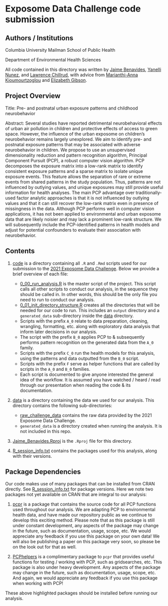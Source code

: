 # Exposome Data Challenge code submission

## Authors / Institutions

Columbia University Mailman School of Public Health

Department of Environmental Health Sciences

All code contained in this directory was written by [Jaime Benavides](https://github.com/jaime-benavides), [Yanelli Nunez](https://github.com/yanellinunez), and [Lawrence Chillrud](https://github.com/lawrence-chillrud), with advice from [Marianthi-Anna Kioumourtzoglou](https://github.com/marianthi) and [Elizabeth Gibson](https://github.com/lizzyagibson).

## Project Overview

Title: Pre- and postnatal urban exposure patterns and childhood neurobehavior

Abstract: Several studies have reported detrimental neurobehavioral effects of urban air pollution in children and protective effects of access to green space. However, the influence of the urban exposome on children’s neurobehavior remains largely unexplored. We aim to identify pre- and postnatal exposure patterns that may be associated with adverse neurobehavior in children. We propose to use an unsupervised dimensionality reduction and pattern recognition algorithm, Principal Component Pursuit (PCP), a robust computer vision algorithm. PCP decomposes the exposure matrix into a low-rank matrix to identify consistent exposure patterns and a sparse matrix to isolate unique exposure events. This feature allows the separation of rare or extreme events from shared patterns in the study population. Thus, patterns are not influenced by outlying values, and unique exposures may still provide useful information for health analyses. The main PCP advantage over traditionally-used factor analytic approaches is that it is not influenced by outlying values and that it can still recover the low-rank matrix even in presence of missingness in the data. Although PCP performs well in computer vision applications, it has not been applied to environmental and urban exposome data that are likely noisier and may lack a prominent low-rank structure. We will subsequently include the PCP-identified patterns in health models and adjust for potential confounders to evaluate their association with neurobehavior.

## Contents

1. [code](code) is a directory containing all `.R` and `.Rmd` scripts used for our submission to the [2021 Exposome Data Challenge](https://github.com/isglobal-exposomeHub/ExposomeDataChallenge2021). Below we provide a brief overview of each file:
    * [0\_00\_run\_analysis.R](code/0_00_run_analysis.R) is the master script of the project. This script calls all other scripts to conduct our analysis, in the sequence they should be called in. In other words, this should be the only file you need to run to conduct our analysis.
    * [0\_01\_init\_directory\_structure.R](code/0_01_init_directory_structure.R) creates all the directories that will be needed for our code to run. This includes an `output` directory and a `generated_data` sub-directory inside the [data](data) directory.
    * Scripts with the prefix `A_0` relate to data preparation, cleaning, wrangling, formatting, etc. along with exploratory data analysis that inform later decisions in our analysis.
    * The script with the prefix `B_0` applies PCP to & subsequently performs pattern recognition on the generated data from the `A_0` family.
    * Scripts with the prefix `C_0` run the health models for this analysis, using the patterns and data outputted from the `B_0` script.
    * Scripts with the prefix `F` serve as helper functions that are called by scripts in the `A_0` and `B_0` families. 
    * Each script is documented to give anyone interested the general idea of the workflow. It is assumed you have watched / heard / read through our presentation when reading the code & its documentation.

2. [data](data) is a directory containing the data we used for our analysis. This directory contains the following sub-directories:
    * [raw\_challenge\_data](data/raw_challenge_data) contains the raw data provided by the 2021 Exposome Data Challenge.
    * `generated_data` is a directory created when running the analysis. It is not included in this repo.

3. [Jaime\_Benavides.Rproj](Jaime_Benavides.Rproj) is the `.Rproj` file for this directory.

4. [R\_session\_info.txt](R_session_info.txt) contains the packages used for this analysis, along with their versions.

## Package Dependencies

Our code makes use of many packages that can be installed from CRAN directly. See [R\_session\_info.txt](R_session_info.txt) for package versions. Here we note two packages not yet available on CRAN that are integral to our analysis:

1. [pcpr](https://github.com/Columbia-PRIME/pcpr) is a package that contains the source code for all PCP functions used throughout our analysis. We are adapting PCP to environmental health data, and have made our repository public as we continue to develop this exciting method. Please note that as this package is still under constant development, any aspects of the package may change in the future, such as documentation, usage, scope, etc. We would appreciate any feedback if you use this package on your own data! We will also be publishing a paper on this package very soon, so please be on the look out for that as well.

2. [PCPhelpers](https://github.com/Columbia-PRIME/PCPhelpers) is a complimentary package to `pcpr` that provides useful functions for testing / working with PCP, such as gridsearches, etc. This package is also under heavy development. Any aspects of the package may change in the future, such as documentation, usage, scope, etc. And again, we would appreciate any feedback if you use this package when working with PCP!

These above highlighted packages should be installed before running our analysis.
